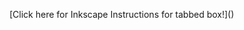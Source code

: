 [Click here for Inkscape Instructions for tabbed box!](<a href="https://docs.google.com/presentation/d/1wdGSdZHfjNp7bVui_b8wfKu5bc4iF0kRbW51FKXCkzQ/edit?usp=sharing" target="_blank"><a/>)

